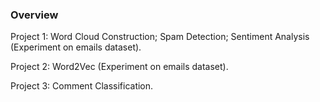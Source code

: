 ### Overview
Project 1: Word Cloud Construction; Spam Detection; Sentiment Analysis (Experiment on emails dataset).

Project 2: Word2Vec (Experiment on emails dataset). 

Project 3: Comment Classification.
